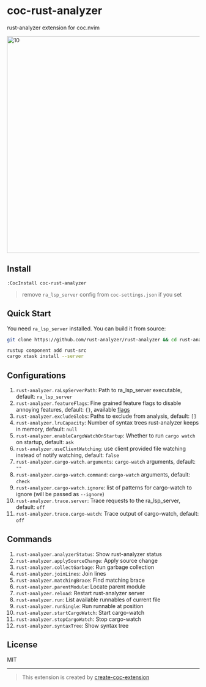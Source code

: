 # coc-rust-analyzer

rust-analyzer extension for coc.nvim

<img width="567" alt="10" src="https://user-images.githubusercontent.com/345274/67060118-34808a00-f18e-11e9-9d76-22fff11b5802.png">

## Install

`:CocInstall coc-rust-analyzer`

> remove `ra_lsp_server` config from `coc-settings.json` if you set

## Quick Start

You need `ra_lsp_server` installed. You can build it from source:

```sh
git clone https://github.com/rust-analyzer/rust-analyzer && cd rust-analyzer

rustup component add rust-src
cargo xtask install --server
```

## Configurations

1. `rust-analyzer.raLspServerPath`: Path to ra_lsp_server executable, default: `ra_lsp_server`
1. `rust-analyzer.featureFlags`: Fine grained feature flags to disable annoying features, default: `{}`, available [flags](https://github.com/rust-analyzer/rust-analyzer/blob/master/crates/ra_ide_api/src/feature_flags.rs#L52)
1. `rust-analyzer.excludeGlobs`: Paths to exclude from analysis, default: `[]`
1. `rust-analyzer.lruCapacity`: Number of syntax trees rust-analyzer keeps in memory, default: `null`
1. `rust-analyzer.enableCargoWatchOnStartup`: Whether to run `cargo watch` on startup, default: `ask`
1. `rust-analyzer.useClientWatching`: use client provided file watching instead of notify watching, default: `false`
1. `rust-analyzer.cargo-watch.arguments`: `cargo-watch` arguments, default: `""`
1. `rust-analyzer.cargo-watch.command`: `cargo-watch` arguments, default: `check`
1. `rust-analyzer.cargo-watch.ignore`: list of patterns for cargo-watch to ignore (will be passed as `--ignore`)
1. `rust-analyzer.trace.server`: Trace requests to the ra_lsp_server, default: `off`
1. `rust-analyzer.trace.cargo-watch`: Trace output of cargo-watch, default: `off`

## Commands

1. `rust-analyzer.analyzerStatus`: Show rust-analyzer status
1. `rust-analyzer.applySourceChange`: Apply source change
1. `rust-analyzer.collectGarbage`: Run garbage collection
1. `rust-analyzer.joinLines`: Join lines
1. `rust-analyzer.matchingBrace`: Find matching brace
1. `rust-analyzer.parentModule`: Locate parent module
1. `rust-analyzer.reload`: Restart rust-analyzer server
1. `rust-analyzer.run`: List available runnables of current file
1. `rust-analyzer.runSingle`: Run runnable at position
1. `rust-analyzer.startCargoWatch`: Start cargo-watch
1. `rust-analyzer.stopCargoWatch`: Stop cargo-watch
1. `rust-analyzer.syntaxTree`: Show syntax tree

## License

MIT

---
> This extension is created by [create-coc-extension](https://github.com/fannheyward/create-coc-extension)

